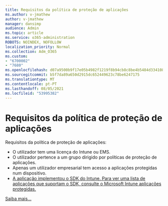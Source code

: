 ```yaml
---
title: Requisitos da política de proteção de aplicações
ms.author: v-jmathew
author: v-jmathew
manager: dansimp
audience: Admin
ms.topic: article
ms.service: o365-administration
ROBOTS: NOINDEX, NOFOLLOW
localization_priority: Normal
ms.collection: Adm_O365
ms.custom:
- "6700002"
- "7680"
ms.openlocfilehash: d07a9500b9f17e05b4982f1219f8b94cb8c8be4b5484d334108c9131b42b5659
ms.sourcegitcommit: b5f7da89a650d2915dc652449623c78be6247175
ms.translationtype: MT
ms.contentlocale: pt-PT
ms.lasthandoff: 08/05/2021
ms.locfileid: "53995382"
---
```

# <a name="application-protection-policy-requirements"></a>Requisitos da política de proteção de aplicações

Requisitos da política de proteção de aplicações:

- O utilizador tem uma licença do Intune ou EMS.
- O utilizador pertence a um grupo dirigido por políticas de proteção de aplicações.
- Apenas um utilizador empresarial tem acesso a aplicações protegidas num dispositivo.
- [A aplicação implementou o SDK do Intune. Para ver uma lista de aplicações que suportam o SDK, consulte o Microsoft Intune aplicações protegidas.](https://docs.microsoft.com/mem/intune/apps/apps-supported-intune-apps)

[Saiba mais...](https://docs.microsoft.com/mem/intune/apps/app-protection-policy)

